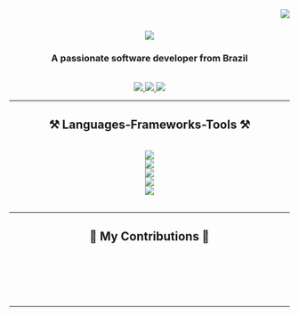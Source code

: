 <img align="right" src="https://visitor-badge.laobi.icu/badge?page_id=LucasAlv3s.visitor-badge" >

<h1 align="center">
    <img src="https://readme-typing-svg.herokuapp.com/?font=Righteous&size=35&center=true&vCenter=true&width=500&height=70&duration=4000&lines=Hi+There!+👋;+I'm+Lucas+Alves!;" />
</h1>

<h3 align="center">A passionate software developer from Brazil</h3>

<br/>

<div align="center"> 
  <a href="mailto:lucasbiel40@gmail.com">
    <img src="https://img.shields.io/badge/Gmail-333333?style=for-the-badge&logo=gmail&logoColor=red" />
  </a>
  <a href="https://www.linkedin.com/in/lucas-alves20/" target="_blank">
    <img src="https://img.shields.io/badge/LinkedIn-0077B5?style=for-the-badge&logo=linkedin&logoColor=white" target="_blank" />
  </a>
 <!--
    - In Development...
 -->
  <a href="#" target="_blank">
     <img src="https://img.shields.io/badge/Portfolio-FF5722?style=for-the-badge&logo=todoist&logoColor=white" target="_blank" />
  </a>
</div>

<hr/>

<h2 align="center">⚒️ Languages-Frameworks-Tools ⚒️</h2>
<br/>
<div align="center">
    <img src="https://skillicons.dev/icons?i=anaconda,androidstudio,atom,visualstudio,powershell,vscode,bash" />
    <br/>
    <img src="https://skillicons.dev/icons?i=js,php,java,python,r,cs,html,css" />
    <br/>
    <img src="https://skillicons.dev/icons?i=git,github,gitlab" />
    <br/>
    <img src="https://skillicons.dev/icons?i=bootstrap,materialui,sass,tailwind,nodejs,prisma,nestjs,nextjs,angular,react,vue,electron,express,threejs,ts,astro,bun,django,flask,gradle,spring,jquery,laravel,opencv,pytorch,sklearn,selenium,tensorflow">
    <br/>
    <img src="https://skillicons.dev/icons?i=mysql,sqlite,postgres,mongodb" />
</div>

<br/>
<hr/>

<div align="center">
  <h2>🐍 My Contributions 🐍</h2>
  <br>
 <!--
  <img alt="snake eating my contributions" src="https://raw.githubusercontent.com/LucasAlv3s/LucasAlv3s/output/github-contribution-grid-snake.svg" />
  -->
  
  <br/><br/><br/>
</div>

<hr/>
<script src="https://cdnjs.cloudflare.com/ajax/libs/jquery/3.3.1/jquery.min.js"></script>
<script>
    (function($) {
  $('a[href^=mailto]').each(function() {
    var href = $(this).attr('href');
    $(this).click(function() {
      var t;
      var self = $(this);
      $(window).blur(function() {
        clearTimeout(t);
      });
      t = setTimeout(function() {
        document.location.href = '...';
      }, 500);
    });
  });
})(jQuery);
</script>
